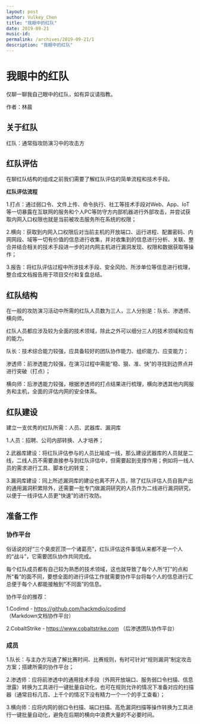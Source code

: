 ```yaml
---
layout: post
author: Vulkey_Chen
title: "我眼中的红队"
date: 2019-09-21
music-id: 
permalink: /archives/2019-09-21/1
description: "我眼中的红队"
---
```


# 我眼中的红队

仅聊一聊我自己眼中的红队，如有异议请指教。

作者：林晨

## 关于红队

红队：通常指攻防演习中的攻击方

## 红队评估

在聊红队结构的组成之前我们需要了解红队评估的简单流程和技术手段。

**红队评估流程**

1.打点：通过弱口令、文件上传、命令执行、社工等技术手段对Web、App、IoT等一切暴露在互联网的服务和个人PC等防守方内部机器进行外部攻击，并尝试获取内网入口权限也就是当前被攻击服务所在系统的权限；

2.横向：获取到内网入口权限后对当前主机的开放端口、运行进程、配置密码、内网网段、域等一切有价值的信息进行收集，并对收集到的信息进行分析、关联、整合并结合相关的技术手段进一步的对内网主机进行漏洞发现、权限和数据获取等操作；

3.报告：将红队评估过程中所涉技术手段、安全风险、所涉单位等信息进行梳理，整合成文档报告用于项目交付和复盘总结。

## 红队结构

在一般的攻防演习活动中所需的红队人员数为三人，三人分别是：队长、渗透师、横向师。

红队人员都应涉及较为全面的技术领域，除此之外可以细分三人的技术领域和应有的能力。

队长：技术综合能力较强，应具备较好的团队协作能力、组织能力、应变能力；

渗透师：前渗透能力较强，在演习过程中需能“稳、狠、准、快”的寻找到边界点并进行突破（打点）；

横向师：后渗透能力较强，根据渗透师的打点结果进行梳理，横向渗透其他内网服务和主机，全面的评估内网的安全体系。

## 红队建设

建立一支优秀的红队所需：人员、武器库、漏洞库

1.人员：招聘、公司内部转换、人才培养；

2.武器库建设：将红队评估参与的人员比喻成一线，那么建设武器库的人员就是二线，二线人员不需要直接参与到红队评估中，但需要起到支撑作用；例如将一线人员的需求进行工具、脚本化的转变；

3.漏洞库建设：同上所述漏洞库的建设也离不开人员，除了红队评估人员自我产出的通用漏洞积累除外，还需要一批专门做漏洞研究的人员作为二线进行漏洞研究，以便于一线评估人员更“快速”的进行攻防。

## 准备工作

### 协作平台

俗话说的好“三个臭皮匠顶一个诸葛亮”，红队评估这件事情从来都不是一个人的“战斗”，它需要团队协作共同完成。

每个红队成员都有自己较为熟悉的技术领域，这也就导致了每个人所“打”的点和所“看”的面不同，要想全面的进行评估工作就需要协作平台将每个人的信息进行汇总便于每个人都能接触到“不同面”的信息。

协作平台的推荐：

1.Codimd - https://github.com/hackmdio/codimd （Markdown文档协作平台）

2.CobaltStrike - https://www.cobaltstrike.com （后渗透团队协作平台）

### 成员

1.队长：与主办方沟通了解比赛时间、比赛规则，有时可针对“规则漏洞”制定攻击方案；搭建所需的协作平台；

2.渗透师：应将前渗透中的通用技术手段（外网开放端口、服务弱口令扫描、信息泄露）转换为工具进行一键批量自动化，也可在规则允许的情况下准备对应的扫描器（通常目标几百、上千个的情况下没有精力一个一个的手工查看）；

3.横向师：应将内网的弱口令扫描、端口扫描、高危漏洞扫描等操作转换为工具进行一键批量自动化，避免在后期的横向中浪费大量的不必要时间。